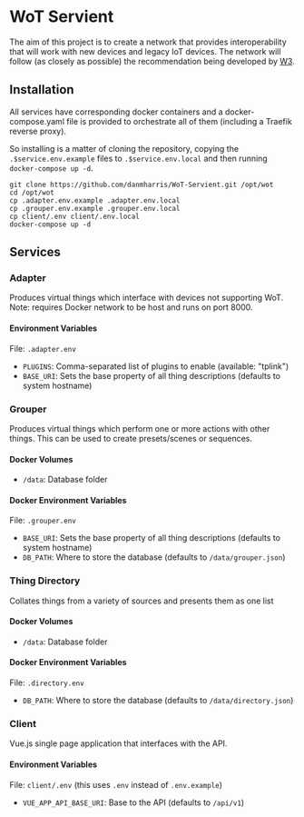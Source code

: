# WoT Servient

The aim of this project is to create a network that provides interoperability
that will work with new devices and legacy IoT devices. The network will follow
(as closely as possible) the recommendation being developed by
[W3](https://www.w3.org/WoT/WG/).

## Installation
All services have corresponding docker containers and a docker-compose.yaml file
is provided to orchestrate all of them (including a Traefik reverse proxy).

So installing is a matter of cloning the repository, copying the
`.$service.env.example` files to `.$service.env.local` and then running
`docker-compose up -d`.

```
git clone https://github.com/danmharris/WoT-Servient.git /opt/wot
cd /opt/wot
cp .adapter.env.example .adapter.env.local
cp .grouper.env.example .grouper.env.local
cp client/.env client/.env.local
docker-compose up -d
```

## Services
### Adapter
Produces virtual things which interface with devices not supporting WoT.
Note: requires Docker network to be host and runs on port 8000.

#### Environment Variables
File: `.adapter.env`

* `PLUGINS`: Comma-separated list of plugins to enable (available: "tplink")
* `BASE_URI`: Sets the base property of all thing descriptions (defaults to
  system hostname)

### Grouper
Produces virtual things which perform one or more actions with other things.
This can be used to create presets/scenes or sequences.

#### Docker Volumes
* `/data`: Database folder

#### Docker Environment Variables
File: `.grouper.env`

* `BASE_URI`: Sets the base property of all thing descriptions (defaults to
  system hostname)
* `DB_PATH`: Where to store the database (defaults to `/data/grouper.json`)

### Thing Directory
Collates things from a variety of sources and presents them as one list

#### Docker Volumes
* `/data`: Database folder

#### Docker Environment Variables
File: `.directory.env`

* `DB_PATH`: Where to store the database (defaults to `/data/directory.json`)

### Client
Vue.js single page application that interfaces with the API.

#### Environment Variables
File: `client/.env` (this uses `.env` instead of `.env.example`)

* `VUE_APP_API_BASE_URI`: Base to the API (defaults to `/api/v1`)
